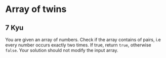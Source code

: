 # Array of twins
## 7 Kyu

You are given an array of numbers. Check if the array contains of pairs, i.e every number occurs exactly two times. If true, return `true`, otherwise `false`. Your solution should not modify the input array.
